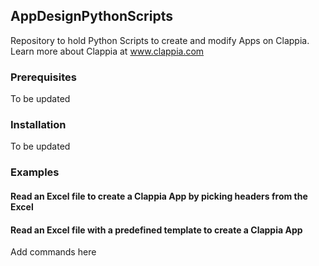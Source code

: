 ## AppDesignPythonScripts

Repository to hold Python Scripts to create and modify Apps on Clappia. Learn more about Clappia at www.clappia.com

### Prerequisites
To be updated

### Installation
To be updated

### Examples
#### Read an Excel file to create a Clappia App by picking headers from the Excel
#### Read an Excel file with a predefined template to create a Clappia App
Add commands here
